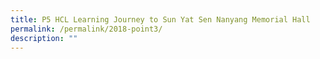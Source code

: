 ```yaml
---
title: P5 HCL Learning Journey to Sun Yat Sen Nanyang Memorial Hall
permalink: /permalink/2018-point3/
description: ""
---
```

